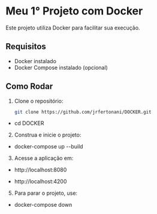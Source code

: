 # Meu 1° Projeto com Docker
Este projeto utiliza Docker para facilitar sua execução.

## Requisitos
- Docker instalado
- Docker Compose instalado (opcional)

## Como Rodar
1. Clone o repositório:
   ```bash
   git clone https://github.com/jrfertonani/DOCKER.git
 - cd DOCKER


2. Construa e inicie o projeto:
- docker-compose up --build

3. Acesse a aplicação em:
- http://localhost:8080

- http://localhost:4200

5. Para parar o projeto, use:
- docker-compose down
